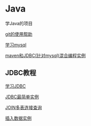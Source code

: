 # Java
学Java的项目

[git的使用帮助](https://github.com/ferb2015/Java/blob/master/git%E4%BD%BF%E7%94%A8.md)

[学习mysql](https://github.com/ferb2015/Java/blob/master/mysql%E7%AC%94%E8%AE%B0.md)

[maven和JDBC(针对mysql)混合编程实例](https://github.com/ferb2015/Java/blob/master/maven%E5%92%8CJDBC(%E9%92%88%E5%AF%B9mysql)%E6%B7%B7%E5%90%88%E7%BC%96%E7%A8%8B%E4%BE%8B%E5%AD%90.java)

## JDBC教程
[学习JDBC](https://github.com/ferb2015/Java/blob/master/JDBC/JDBC%E7%AC%94%E8%AE%B0.md)

[JDBC最简单实例](https://github.com/ferb2015/Java/blob/master/JDBC/JDBC%E6%9C%80%E7%AE%80%E5%8D%95%E5%AE%9E%E4%BE%8B.java)

[JOIN多表连接查询](https://github.com/ferb2015/Java/blob/master/JDBC/JOIN%E5%A4%9A%E8%A1%A8%E8%BF%9E%E6%8E%A5%E6%9F%A5%E8%AF%A2.java)

[插入数据实例](https://github.com/ferb2015/Java/blob/master/JDBC/%E6%8F%92%E5%85%A5%E6%95%B0%E6%8D%AE%E5%AE%9E%E4%BE%8B.java)

